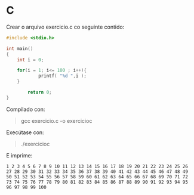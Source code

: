 # C

Crear o arquivo exercicio.c co seguinte contido:

```c
#include <stdio.h>

int main()
{
	int i = 0;

	for(i = 1; i<= 100 ; i++){
    		printf( "%d ",i );
	}

    	return 0;
}
```

Compilado con:

> gcc exercicio.c -o exercicioc

Execútase con:

> ./exercicioc

E imprime:

    1 2 3 4 5 6 7 8 9 10 11 12 13 14 15 16 17 18 19 20 21 22 23 24 25 26 27 28 29 30 31 32 33 34 35 36 37 38 39 40 41 42 43 44 45 46 47 48 49 50 51 52 53 54 55 56 57 58 59 60 61 62 63 64 65 66 67 68 69 70 71 72 73 74 75 76 77 78 79 80 81 82 83 84 85 86 87 88 89 90 91 92 93 94 95 96 97 98 99 100